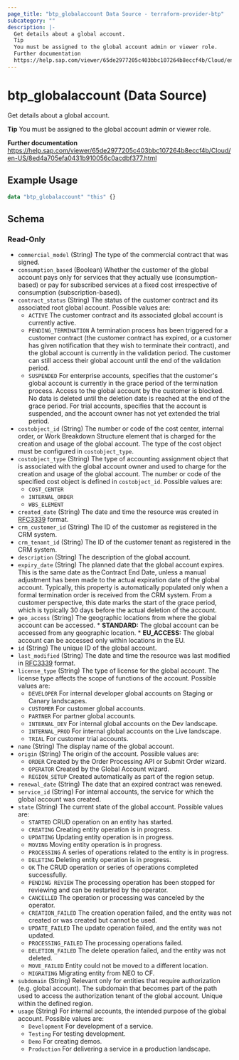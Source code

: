 ```yaml
---
page_title: "btp_globalaccount Data Source - terraform-provider-btp"
subcategory: ""
description: |-
  Get details about a global account.
  Tip
  You must be assigned to the global account admin or viewer role.
  Further documentation
  https://help.sap.com/viewer/65de2977205c403bbc107264b8eccf4b/Cloud/en-US/8ed4a705efa0431b910056c0acdbf377.html
---
```


# btp_globalaccount (Data Source)

Get details about a global account.

__Tip__
You must be assigned to the global account admin or viewer role.

__Further documentation__
https://help.sap.com/viewer/65de2977205c403bbc107264b8eccf4b/Cloud/en-US/8ed4a705efa0431b910056c0acdbf377.html

## Example Usage

```terraform
data "btp_globalaccount" "this" {}
```

<!-- schema generated by tfplugindocs -->
## Schema

### Read-Only

- `commercial_model` (String) The type of the commercial contract that was signed.
- `consumption_based` (Boolean) Whether the customer of the global account pays only for services that they actually use (consumption-based) or pay for subscribed services at a fixed cost irrespective of consumption (subscription-based).
- `contract_status` (String) The status of the customer contract and its associated root global account. Possible values are: 
	 - `ACTIVE` The customer contract and its associated global account is currently active.
	 - `PENDING_TERMINATION` A termination process has been triggered for a customer contract (the customer contract has expired, or a customer has given notification that they wish to terminate their contract), and the global account is currently in the validation period. The customer can still access their global account until the end of the validation period.
	 - `SUSPENDED` For enterprise accounts, specifies that the customer's global account is currently in the grace period of the termination process. Access to the global account by the customer is blocked. No data is deleted until the deletion date is reached at the end of the grace period. For trial accounts, specifies that the account is suspended, and the account owner has not yet extended the trial period.
- `costobject_id` (String) The number or code of the cost center, internal order, or Work Breakdown Structure element that is charged for the creation and usage of the global account. The type of the cost object must be configured in `costobject_type`.
- `costobject_type` (String) The type of accounting assignment object that is associated with the global account owner and used to charge for the creation and usage of the global account. The number or code of the specified cost object is defined in `costobject_id`. Possible values are: 
	 - `COST_CENTER`
	 - `INTERNAL_ORDER`
	 - `WBS_ELEMENT`
- `created_date` (String) The date and time the resource was created in [RFC3339](https://www.ietf.org/rfc/rfc3339.txt) format.
- `crm_customer_id` (String) The ID of the customer as registered in the CRM system.
- `crm_tenant_id` (String) The ID of the customer tenant as registered in the CRM system.
- `description` (String) The description of the global account.
- `expiry_date` (String) The planned date that the global account expires. This is the same date as the Contract End Date, unless a manual adjustment has been made to the actual expiration date of the global account. Typically, this property is automatically populated only when a formal termination order is received from the CRM system. From a customer perspective, this date marks the start of the grace period, which is typically 30 days before the actual deletion of the account.
- `geo_access` (String) The geographic locations from where the global account can be accessed. * <b>STANDARD:</b> The global account can be accessed from any geographic location. * <b>EU_ACCESS:</b> The global account can be accessed only within locations in the EU.
- `id` (String) The unique ID of the global account.
- `last_modified` (String) The date and time the resource was last modified in [RFC3339](https://www.ietf.org/rfc/rfc3339.txt) format.
- `license_type` (String) The type of license for the global account. The license type affects the scope of functions of the account. Possible values are: 
	 - `DEVELOPER` For internal developer global accounts on Staging or Canary landscapes.
	 - `CUSTOMER` For customer global accounts.
	 - `PARTNER` For partner global accounts.
	 - `INTERNAL_DEV` For internal global accounts on the Dev landscape.
	 - `INTERNAL_PROD` For internal global accounts on the Live landscape.
	 - `TRIAL` For customer trial accounts.
- `name` (String) The display name of the global account.
- `origin` (String) The origin of the account. Possible values are: 
	 - `ORDER` Created by the Order Processing API or Submit Order wizard.
	 - `OPERATOR` Created by the Global Account wizard.
	 - `REGION_SETUP` Created automatically as part of the region setup.
- `renewal_date` (String) The date that an expired contract was renewed.
- `service_id` (String) For internal accounts, the service for which the global account was created.
- `state` (String) The current state of the global account. Possible values are: 
	 - `STARTED` CRUD operation on an entity has started.
	 - `CREATING` Creating entity operation is in progress.
	 - `UPDATING` Updating entity operation is in progress.
	 - `MOVING` Moving entity operation is in progress.
	 - `PROCESSING` A series of operations related to the entity is in progress.
	 - `DELETING` Deleting entity operation is in progress.
	 - `OK` The CRUD operation or series of operations completed successfully.
	 - `PENDING REVIEW` The processing operation has been stopped for reviewing and can be restarted by the operator.
	 - `CANCELLED` The operation or processing was canceled by the operator.
	 - `CREATION_FAILED` The creation operation failed, and the entity was not created or was created but cannot be used.
	 - `UPDATE_FAILED` The update operation failed, and the entity was not updated.
	 - `PROCESSING_FAILED` The processing operations failed.
	 - `DELETION_FAILED` The delete operation failed, and the entity was not deleted.
	 - `MOVE_FAILED` Entity could not be moved to a different location.
	 - `MIGRATING` Migrating entity from NEO to CF.
- `subdomain` (String) Relevant only for entities that require authorization (e.g. global account). The subdomain that becomes part of the path used to access the authorization tenant of the global account. Unique within the defined region.
- `usage` (String) For internal accounts, the intended purpose of the global account. Possible values are: 
	 - `Development` For development of a service.
	 - `Testing` For testing development.
	 - `Demo` For creating demos.
	 - `Production` For delivering a service in a production landscape.